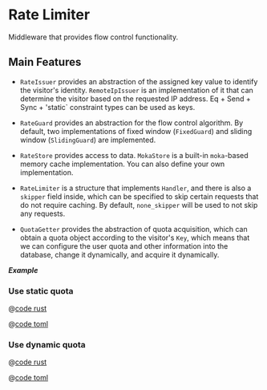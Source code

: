 # Rate Limiter

Middleware that provides flow control functionality.


## Main Features

* `RateIssuer` provides an abstraction of the assigned key value to identify the visitor's identity. `RemoteIpIssuer` is an implementation of it that can determine the visitor based on the requested IP address. Eq + Send + Sync + 'static` constraint types can be used as keys.

* `RateGuard` provides an abstraction for the flow control algorithm. By default, two implementations of fixed window (`FixedGuard`) and sliding window (`SlidingGuard`) are implemented.

* `RateStore` provides access to data. `MokaStore` is a built-in `moka`-based memory cache implementation. You can also define your own implementation.

* `RateLimiter` is a structure that implements `Handler`, and there is also a `skipper` field inside, which can be specified to skip certain requests that do not require caching. By default, `none_skipper` will be used to not skip any requests.

* `QuotaGetter` provides the abstraction of quota acquisition, which can obtain a quota object according to the visitor's `Key`, which means that we can configure the user quota and other information into the database, change it dynamically, and acquire it dynamically.

_**Example**_ 

### Use static quota

<CodeGroup>
  <CodeGroupItem title="main.rs" active>

@[code rust](../../../codes/rate-limiter-static/src/main.rs)

  </CodeGroupItem>
  <CodeGroupItem title="Cargo.toml">

@[code toml](../../../codes/rate-limiter-static/Cargo.toml)

  </CodeGroupItem>
</CodeGroup>


### Use dynamic quota

<CodeGroup>
  <CodeGroupItem title="main.rs" active>

@[code rust](../../../codes/rate-limiter-dynamic/src/main.rs)

  </CodeGroupItem>
  <CodeGroupItem title="Cargo.toml">

@[code toml](../../../codes/rate-limiter-dynamic/Cargo.toml)

  </CodeGroupItem>
</CodeGroup>
